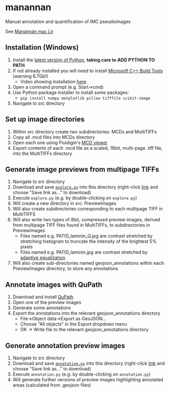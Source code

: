 # manannan
Manual annotation and quantification of IMC pseudoimages

See [Manannán mac Lir](https://en.wikipedia.org/wiki/Manann%C3%A1n_mac_Lir)

## Installation (Windows)
1. Install the [latest version of Python](https://www.python.org/downloads/), **taking care to ADD PYTHON TO PATH**
1. If not already installed you will need to install [Microsoft C++ Build Tools](https://visualstudio.microsoft.com/visual-cpp-build-tools/) (warning 6.7Gb!)
    * Video showing installation [here](https://www.youtube.com/watch?v=rcI1_e38BWs).
1. Open a command prompt (e.g. Start->cmd)
1. Use Python package installer to install some packages:
    * ```pip install numpy matplotlib pillow tifffile scikit-image```
1. Navigate to src directory

## Set up image directories
1. Within src directory create two subdirectories: MCDs and MultiTIFFs
1. Copy all .mcd files into MCDs directory
1. Open each one using Fluidigm's [MCD viewer](https://www.fluidigm.com/FluidigmSite_Assets/PrdSrv_Software/Software-Packages/MCD_Viewer/MCDViewer_V1.0.560.6_InstallationPack.zip)
1. Export contents of each .mcd file as a scaled, 16bit, multi-page .tiff file, into the MultiTIFFs directory

## Generate image previews from multipage TIFFs
1. Navigate to src directory
1. Download and save [```explore.py```](https://raw.githubusercontent.com/CnrLwlss/manannan/main/src/annotation.py) into this directory (right-click [link](https://raw.githubusercontent.com/CnrLwlss/manannan/main/src/annotation.py) and choose "Save link as..." to download)
1. Execute ```explore.py``` (e.g. by double-clicking on ```explore.py```)
1. Will create a new directory in src: PreviewImages
1. Will also create subdirectories corresponding to each multipage TIFF in MultiTIFFS
1. Will also write two types of 8bit, compressed preview images, derived from multipage TIFF files found in MultiTIFFs, to subdirectories in PreviewImages
   * Files named e.g. PATID_laminin_Q.jpg are contrast stretched by stretching histogram to truncate the intensity of the brightest 5% pixels
   * Files named e.g. PATID_laminin.jpg are contrast stretched by [adaptive equalization](https://scikit-image.org/docs/dev/auto_examples/color_exposure/plot_equalize.html)
1. Will also create sub-directories named geojson_annotations within each PreviewImages directory, to store any annotations

## Annotate images  with QuPath
1. Download and install [QuPath](https://qupath.github.io/)
1. Open one of the preview images
1. Generate some annotations
1. Export the annotations into the relevant geojson_annotations directory
   * File->Object data->Export as GeoJSON...  
   * Choose "All objects" in the Export dropdown menu
   * OK -> Write file to the relevant geojson_annotations directory

## Generate annotation preview images
1. Navigate to src directory
1. Download and save [```annotation.py```](https://raw.githubusercontent.com/CnrLwlss/manannan/main/src/annotation.py) into this directory (right-click [link](https://raw.githubusercontent.com/CnrLwlss/manannan/main/src/annotation.py) and choose "Save link as..." to download)
1. Execute ```annotation.py``` (e.g. by double-clicking on ```annotation.py```)
1. Will generate further versions of preview images highlighting annotated areas (calculated from .geojson files)
